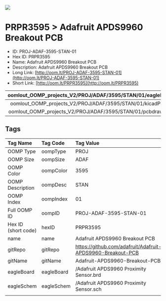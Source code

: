 


  
![][im]
# PRPR3595 > Adafruit APDS9960 Breakout PCB

- ID: PROJ-ADAF-3595-STAN-01
- Hex ID: PRPR3595
- Name: Adafruit APDS9960 Breakout PCB
- Description: Adafruit APDS9960 Breakout PCB
- Long Link: [http://oom.lt/PROJ-ADAF-3595-STAN-01](http://oom.lt/PROJ-ADAF-3595-STAN-01)
- Short Link: [http://oom.lt/PRPR3595](http://oom.lt/PRPR3595)
  

|oomlout_OOMP_projects_V2/PROJ/ADAF/3595/STAN/01/eagleImage.png|oomlout_OOMP_projects_V2/PROJ/ADAF/3595/STAN/01/eagleSchemImage.png|oomlout_OOMP_projects_V2/PROJ/ADAF/3595/STAN/01/kicadPcb3dFront.png|oomlout_OOMP_projects_V2/PROJ/ADAF/3595/STAN/01/kicadPcb3dBack.png|
| :---: | :---: | :---: | :---: |
|oomlout_OOMP_projects_V2/PROJ/ADAF/3595/STAN/01/kicadPcb3d.png|oomlout_OOMP_projects_V2/PROJ/ADAF/3595/STAN/01/bomBack.png|oomlout_OOMP_projects_V2/PROJ/ADAF/3595/STAN/01/bomFront.png|oomlout_OOMP_projects_V2/PROJ/ADAF/3595/STAN/01/pcbdraw.svg|
|oomlout_OOMP_projects_V2/PROJ/ADAF/3595/STAN/01/pcbdrawBack.svg||||

## Tags
  

|Tag Name|Tag Code|Tag Value|
| :--- | :--- | :--- |
|OOMP Type|oompType|PROJ|
|OOMP Size|oompSize|ADAF|
|OOMP Color|oompColor|3595|
|OOMP Description|oompDesc|STAN|
|OOMP Index|oompIndex|01|
|Full OOMP ID|oompID|PROJ-ADAF-3595-STAN-01|
|Hex ID (short code)|hexID|PRPR3595|
|name|name|Adafruit APDS9960 Breakout PCB|
|gitRepo|gitRepo|https://github.com/adafruit/Adafruit-APDS9960-Breakout-PCB|
|gitName|gitName|Adafruit-APDS9960-Breakout-PCB|
|eagleBoard|eagleBoard|/Adafruit APDS9960 Proximity Sensor.brd|
|eagleSchem|eagleSchem|/Adafruit APDS9960 Proximity Sensor.sch|
||||



[im]: PROJ/ADAF/3595/STAN/01/kicadPcb3d_450.png
